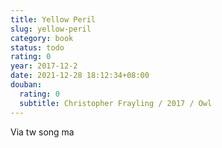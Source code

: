 ```yaml
---
title: Yellow Peril
slug: yellow-peril
category: book
status: todo
rating: 0
year: 2017-12-2
date: 2021-12-28 18:12:34+08:00
douban:
  rating: 0
  subtitle: Christopher Frayling / 2017 / Owl
---
```


Via tw song ma

